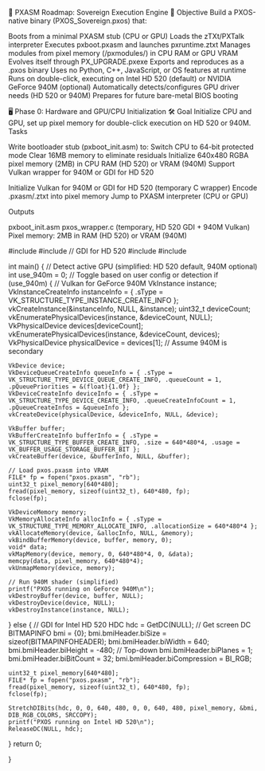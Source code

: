 🧭 PXASM Roadmap: Sovereign Execution Engine
🎯 Objective
Build a PXOS-native binary (PXOS_Sovereign.pxos) that:

Boots from a minimal PXASM stub (CPU or GPU)
Loads the zTXt/PXTalk interpreter
Executes pxboot.pxasm and launches pxruntime.ztxt
Manages modules from pixel memory (/pxmodules/) in CPU RAM or GPU VRAM
Evolves itself through PX_UPGRADE.pxexe
Exports and reproduces as a .pxos binary
Uses no Python, C++, JavaScript, or OS features at runtime
Runs on double-click, executing on Intel HD 520 (default) or NVIDIA GeForce 940M (optional)
Automatically detects/configures GPU driver needs (HD 520 or 940M)
Prepares for future bare-metal BIOS booting


🖥️ Phase 0: Hardware and GPU/CPU Initialization
🛠 Goal
Initialize CPU and GPU, set up pixel memory for double-click execution on HD 520 or 940M.
Tasks

 Write bootloader stub (pxboot_init.asm) to:
Switch CPU to 64-bit protected mode
Clear 16MB memory to eliminate residuals
Initialize 640x480 RGBA pixel memory (2MB) in CPU RAM (HD 520) or VRAM (940M)
Support Vulkan wrapper for 940M or GDI for HD 520


 Initialize Vulkan for 940M or GDI for HD 520 (temporary C wrapper)
 Encode .pxasm/.ztxt into pixel memory
 Jump to PXASM interpreter (CPU or GPU)

Outputs

pxboot_init.asm
pxos_wrapper.c (temporary, HD 520 GDI + 940M Vulkan)
Pixel memory: 2MB in RAM (HD 520) or VRAM (940M)


#include 
#include  // GDI for HD 520
#include 
#include 

int main() {    // Detect active GPU (simplified: HD 520 default, 940M optional)    int use_940m = 0; // Toggle based on user config or detection    if (use_940m) {        // Vulkan for GeForce 940M        VkInstance instance;        VkInstanceCreateInfo instanceInfo = { .sType = VK_STRUCTURE_TYPE_INSTANCE_CREATE_INFO };        vkCreateInstance(&instanceInfo, NULL, &instance);
    uint32_t deviceCount;
    vkEnumeratePhysicalDevices(instance, &deviceCount, NULL);
    VkPhysicalDevice devices[deviceCount];
    vkEnumeratePhysicalDevices(instance, &deviceCount, devices);
    VkPhysicalDevice physicalDevice = devices[1]; // Assume 940M is secondary

    VkDevice device;
    VkDeviceQueueCreateInfo queueInfo = { .sType = VK_STRUCTURE_TYPE_DEVICE_QUEUE_CREATE_INFO, .queueCount = 1, .pQueuePriorities = &(float){1.0f} };
    VkDeviceCreateInfo deviceInfo = { .sType = VK_STRUCTURE_TYPE_DEVICE_CREATE_INFO, .queueCreateInfoCount = 1, .pQueueCreateInfos = &queueInfo };
    vkCreateDevice(physicalDevice, &deviceInfo, NULL, &device);

    VkBuffer buffer;
    VkBufferCreateInfo bufferInfo = { .sType = VK_STRUCTURE_TYPE_BUFFER_CREATE_INFO, .size = 640*480*4, .usage = VK_BUFFER_USAGE_STORAGE_BUFFER_BIT };
    vkCreateBuffer(device, &bufferInfo, NULL, &buffer);

    // Load pxos.pxasm into VRAM
    FILE* fp = fopen("pxos.pxasm", "rb");
    uint32_t pixel_memory[640*480];
    fread(pixel_memory, sizeof(uint32_t), 640*480, fp);
    fclose(fp);

    VkDeviceMemory memory;
    VkMemoryAllocateInfo allocInfo = { .sType = VK_STRUCTURE_TYPE_MEMORY_ALLOCATE_INFO, .allocationSize = 640*480*4 };
    vkAllocateMemory(device, &allocInfo, NULL, &memory);
    vkBindBufferMemory(device, buffer, memory, 0);
    void* data;
    vkMapMemory(device, memory, 0, 640*480*4, 0, &data);
    memcpy(data, pixel_memory, 640*480*4);
    vkUnmapMemory(device, memory);

    // Run 940M shader (simplified)
    printf("PXOS running on GeForce 940M\n");
    vkDestroyBuffer(device, buffer, NULL);
    vkDestroyDevice(device, NULL);
    vkDestroyInstance(instance, NULL);
} else {
    // GDI for Intel HD 520
    HDC hdc = GetDC(NULL); // Get screen DC
    BITMAPINFO bmi = {0};
    bmi.bmiHeader.biSize = sizeof(BITMAPINFOHEADER);
    bmi.bmiHeader.biWidth = 640;
    bmi.bmiHeader.biHeight = -480; // Top-down
    bmi.bmiHeader.biPlanes = 1;
    bmi.bmiHeader.biBitCount = 32;
    bmi.bmiHeader.biCompression = BI_RGB;

    uint32_t pixel_memory[640*480];
    FILE* fp = fopen("pxos.pxasm", "rb");
    fread(pixel_memory, sizeof(uint32_t), 640*480, fp);
    fclose(fp);

    StretchDIBits(hdc, 0, 0, 640, 480, 0, 0, 640, 480, pixel_memory, &bmi, DIB_RGB_COLORS, SRCCOPY);
    printf("PXOS running on Intel HD 520\n");
    ReleaseDC(NULL, hdc);
}
return 0;

}
